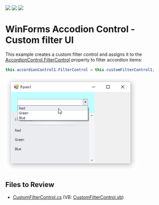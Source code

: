 <!-- default badges list -->
![](https://img.shields.io/endpoint?url=https://codecentral.devexpress.com/api/v1/VersionRange/153616220/18.1.6%2B)
[![](https://img.shields.io/badge/Open_in_DevExpress_Support_Center-FF7200?style=flat-square&logo=DevExpress&logoColor=white)](https://supportcenter.devexpress.com/ticket/details/T830506)
[![](https://img.shields.io/badge/📖_How_to_use_DevExpress_Examples-e9f6fc?style=flat-square)](https://docs.devexpress.com/GeneralInformation/403183)
<!-- default badges end -->
# WinForms Accodion Control - Custom filter UI

This example creates a custom filter control and assigns it to the [AccordionControl.FilterControl](https://documentation.devexpress.com/WindowsForms/DevExpress.XtraBars.Navigation.AccordionControl.FilterControl.property) property to filter accordion items:

```csharp
this.accordionControl1.FilterControl = this.customFilterControl1;
```

![Custom FilterContrel](HelpResources/Custom.png)


## Files to Review

* [CustomFilterControl.cs](./CS/WindowsFormsApp7/CustomFilterControl.cs) (VB: [CustomFilterControl.vb](./VB/WindowsFormsApp7/CustomFilterControl.vb))
